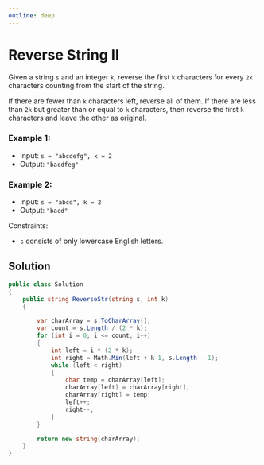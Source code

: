 ```yaml
---
outline: deep
---
```


# Reverse String II


Given a string `s` and an integer `k`, reverse the first `k` characters for every `2k` characters counting from the start of the string.

If there are fewer than `k` characters left, reverse all of them. If there are less than `2k` but greater than or equal to `k` characters, then reverse the first `k` characters and leave the other as original.



### Example 1:

- Input: `s = "abcdefg", k = 2`
- Output: `"bacdfeg"`

### Example 2:

- Input: `s = "abcd", k = 2`
- Output: `"bacd"`


Constraints:

- `s` consists of only lowercase English letters.

## Solution

```C#
public class Solution
{
    public string ReverseStr(string s, int k)
    {

        var charArray = s.ToCharArray();
        var count = s.Length / (2 * k);
        for (int i = 0; i <= count; i++)
        {
            int left = i * (2 * k);
            int right = Math.Min(left + k-1, s.Length - 1);
            while (left < right)
            {
                char temp = charArray[left];
                charArray[left] = charArray[right];
                charArray[right] = temp;
                left++;
                right--;
            }
        }

        return new string(charArray);
    }
}
```

